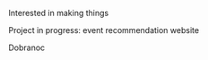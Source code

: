 Interested in making things

Project in progress: event recommendation website

Dobranoc

<!---
stupdhorse/stupdhorse is a ✨ special ✨ repository because its `README.md` (this file) appears on your GitHub profile.
You can click the Preview link to take a look at your changes.
--->
